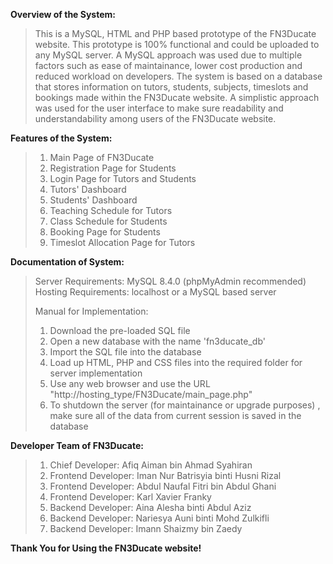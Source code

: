 **Overview of the System:**
> This is a MySQL, HTML and PHP based prototype of the FN3Ducate website. This prototype is 100% functional and could be uploaded to any MySQL server.
> A MySQL approach was used due to multiple factors such as ease of maintainance, lower cost production and reduced workload on developers.
> The system is based on a database that stores information on tutors, students, subjects, timeslots and bookings made within the FN3Ducate website.
> A simplistic approach was used for the user interface to make sure readability and understandability among users of the FN3Ducate website.

**Features of the System:**
> 1) Main Page of FN3Ducate
> 2) Registration Page for Students
> 3) Login Page for Tutors and Students
> 4) Tutors' Dashboard
> 5) Students' Dashboard
> 6) Teaching Schedule for Tutors
> 7) Class Schedule for Students
> 8) Booking Page for Students
> 9) Timeslot Allocation Page for Tutors

**Documentation of System:**
> Server Requirements: MySQL 8.4.0 (phpMyAdmin recommended)
> Hosting Requirements: localhost or a MySQL based server
>
> Manual for Implementation:
> 1) Download the pre-loaded SQL file
> 2) Open a new database with the name 'fn3ducate_db'
> 3) Import the SQL file into the database
> 4) Load up HTML, PHP and CSS files into the required folder for server implementation
> 5) Use any web browser and use the URL "http://hosting_type/FN3Ducate/main_page.php"
> 6) To shutdown the server (for maintainance or upgrade purposes) , make sure all of the data from current session is saved in the database

**Developer Team of FN3Ducate:**
> 1) Chief Developer: Afiq Aiman bin Ahmad Syahiran
> 2) Frontend Developer: Iman Nur Batrisyia binti Husni Rizal
> 3) Frontend Developer: Abdul Naufal Fitri bin Abdul Ghani
> 4) Frontend Developer: Karl Xavier Franky
> 5) Backend Developer: Aina Alesha binti Abdul Aziz
> 6) Backend Developer: Nariesya Auni binti Mohd Zulkifli
> 7) Backend Developer: Imann Shaizmy bin Zaedy

**Thank You for Using the FN3Ducate website!**

